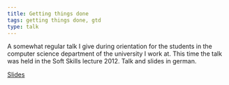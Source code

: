```yaml
---
title: Getting things done
tags: getting things done, gtd
type: talk
---
```


A somewhat regular talk I give during orientation for the students in the computer science department of the university I work at. This time the talk was held in the Soft Skills lecture 2012. Talk and slides in german. 
<!--more-->
[Slides](/assets/documents/GTD-2012-05-14.pdf)

<audio src="/assets/audio/GTD-2012-05-14.mp3"></audio>
